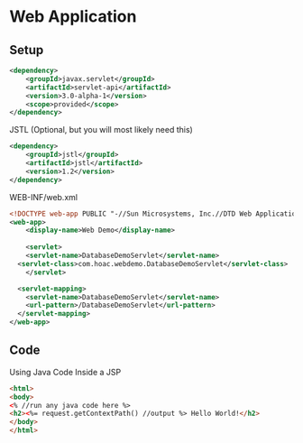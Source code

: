 # Web Application

## Setup
```xml
<dependency>
	<groupId>javax.servlet</groupId>
	<artifactId>servlet-api</artifactId>
	<version>3.0-alpha-1</version>
	<scope>provided</scope>
</dependency>
```

JSTL (Optional, but you will most likely need this)
```xml
<dependency>
	<groupId>jstl</groupId>
	<artifactId>jstl</artifactId>
	<version>1.2</version>
</dependency>
```

WEB-INF/web.xml
```xml
<!DOCTYPE web-app PUBLIC "-//Sun Microsystems, Inc.//DTD Web Application 2.3//EN" "http://java.sun.com/dtd/web-app_2_3.dtd" >
<web-app>
	<display-name>Web Demo</display-name>
	
	<servlet>
    <servlet-name>DatabaseDemoServlet</servlet-name>
  <servlet-class>com.hoac.webdemo.DatabaseDemoServlet</servlet-class>
    </servlet>

  <servlet-mapping>
    <servlet-name>DatabaseDemoServlet</servlet-name>
    <url-pattern>/DatabaseDemoServlet</url-pattern>
  </servlet-mapping>
</web-app>
```

## Code

Using Java Code Inside a JSP
```html
<html>
<body>
<% //run any java code here %>
<h2><%= request.getContextPath() //output %> Hello World!</h2>
</body>
</html>
```
